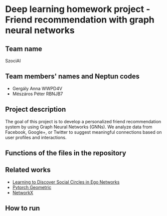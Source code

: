 # Deep learning homework project - Friend recommendation with graph neural networks 

## Team name
SzociAI

## Team members' names and Neptun codes
- Gergály Anna WWPD4V
- Mészáros Péter RBNJB7

## Project description
The goal of this project is to develop a personalized friend recommendation system by using Graph Neural Networks (GNNs). We analyze data from Facebook, Google+, or Twitter to suggest meaningful connections based on user profiles and interactions.

## Functions of the files in the repository

## Related works
- [Learning to Discover Social Circles in Ego Networks](http://i.stanford.edu/~julian/pdfs/nips2012.pdf)
- [Pytorch Geometric](https://www.example.com](https://github.com/pyg-team/pytorch_geometric)https://github.com/pyg-team/pytorch_geometric)
- [NetworkX](https://www.example.com](https://github.com/networkx/networkx)https://github.com/networkx/networkx)

## How to run
